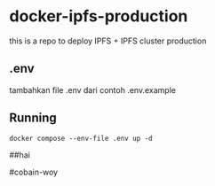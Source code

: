 # docker-ipfs-production
this is a repo to deploy IPFS + IPFS cluster production

## .env
tambahkan file .env dari contoh .env.example

## Running 
```
docker compose --env-file .env up -d
```
##hai

#cobain-woy
